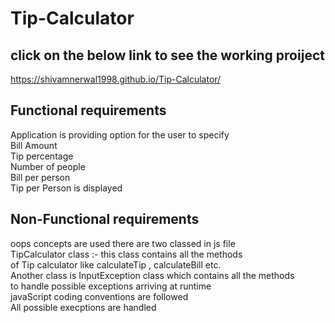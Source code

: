 # Tip-Calculator

 ## click on the below link to see the working proiject
 https://shivamnerwal1998.github.io/Tip-Calculator/
 
 ## Functional requirements 
  Application is providing option for the user to specify <br/>
  Bill Amount </br> Tip percentage <br/> Number of people <br/>
  Bill per person </br>
  Tip per Person is displayed 
 ## Non-Functional requirements
 oops concepts are used there are two classed in js file<br/>
 TipCalculator class :- this class contains all the methods </br>
 of Tip calculator like calculateTip , calculateBill etc. </br>
 Another class is InputException class which contains all the methods <br/>
 to handle possible exceptions arriving at runtime</br> 
 javaScript coding conventions are followed</br> 
 All possible execptions are handled 
 
  
 
 
